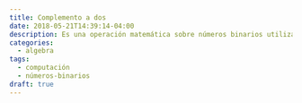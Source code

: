 ```yaml
---
title: Complemento a dos
date: 2018-05-21T14:39:14-04:00
description: Es una operación matemática sobre números binarios utilizada mayormente para la representación de números enteros en las computadoras.
categories:
  - algebra
tags:
  - computación
  - números-binarios
draft: true
---
```


